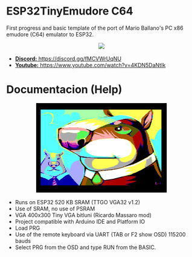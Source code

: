 # ESP32TinyEmudore C64
First progress and basic template of the port of Mario Ballano's PC x86 emudore (C64) emulator to ESP32.

<center><img src='https://raw.githubusercontent.com/rpsubc8/ESP32TinyEmudore /main/preview/previewEmudore.gif'></center>
<ul>
 <li><a href='https://discord.gg/fMCVWrUqNU'><b>Discord:</b> https://discord.gg/fMCVWrUqNU</a></li>
 <li><a href='https://www.youtube.com/watch?v=4KDN5DaNtIk'><b>Youtube:</b> https://www.youtube.com/watch?v=4KDN5DaNtIk</a></li>
</ul>


<h1>Documentacion (Help)</h1>
<center><img src='preview/ilkkesirmarmot.gif'></center>
<ul>
 <li>Runs on ESP32 520 KB SRAM (TTGO VGA32 v1.2)</li>
 <li>Use of SRAM, no use of PSRAM</li>
 <li>VGA 400x300 Tiny VGA bitluni (Ricardo Massaro mod)</li>
 <li>Project compatible with Arduino IDE and Platform IO</li>
 <li>Load PRG</li>
 <li>Use of the remote keyboard via UART (TAB or F2 show OSD) 115200 bauds</li>
 <li>Select PRG from the OSD and type RUN from the BASIC.</li>
</ul>
